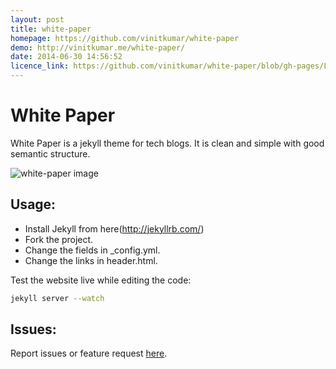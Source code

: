 ```yaml
---
layout: post
title: white-paper
homepage: https://github.com/vinitkumar/white-paper
demo: http://vinitkumar.me/white-paper/
date: 2014-06-30 14:56:52
licence_link: https://github.com/vinitkumar/white-paper/blob/gh-pages/LICENSE
---
```

White Paper
============

White Paper is a jekyll theme for tech blogs. It is clean and simple with good semantic
structure.

![white-paper image](https://i.cloudup.com/rmZjQ83vRh-2000x2000.png)

## Usage:

- Install Jekyll from here(http://jekyllrb.com/)
- Fork the project.
- Change the fields in _config.yml.
- Change the links in header.html.

Test the website live while editing the code:

```sh
jekyll server --watch
```

## Issues:

Report issues or feature request [here](https://github.com/vinitkumar/white-paper/issues).

